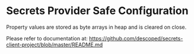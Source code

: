 # Secrets Provider Safe Configuration

Property values are stored as byte arrays in heap and is cleared on close.

Please refer to documentation at: https://github.com/descoped/secrets-client-project/blob/master/README.md
